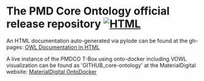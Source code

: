 # The PMD Core Ontology official release repository [![HTML](https://github.com/materialdigital/core-ontology/actions/workflows/deploy.yaml/badge.svg?branch=main)](https://github.com/materialdigital/core-ontology/actions/workflows/deploy.yaml)

An HTML documentation auto-generated via pylode can be found at the gh-pages:
[OWL Documentation in HTML](https://materialdigital.github.io/core-ontology/)

A live instance of the PMDCO T-Box using onto-docker including VOWL visualization can be found as 'GITHUB_core-ontology' at the MaterialDigital website: [MaterialDigital OntoDocker](https://ontodocker.material-digital.de/)
